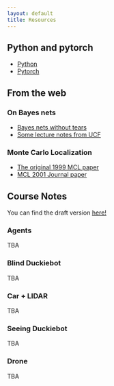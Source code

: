 ```yaml
---
layout: default
title: Resources
---
```

## Python and pytorch

* [Python](https://www.python.org/)
* [Pytorch](https://pytorch.org/)
## From the web

### On Bayes nets
* [Bayes nets without tears](https://aaai.org/ojs/index.php/aimagazine/article/view/918)
* [Some lecture notes from UCF](http://www.cs.ucf.edu/~mingjie/ECM6308/rand0.pdf)

### Monte Carlo Localization
* [The original 1999 MCL paper](https://www.ri.cmu.edu/publications/monte-carlo-localization-for-mobile-robots/)
* [MCL 2001 Journal paper](https://www.ri.cmu.edu/publications/robust-monte-carlo-localization-for-mobile-robots/)

## Course Notes

You can find the draft version [here!](https://github.com/dellaert/robotics2)

### Agents
TBA
### Blind Duckiebot
TBA
### Car + LIDAR
TBA
### Seeing Duckiebot
TBA
### Drone
TBA
